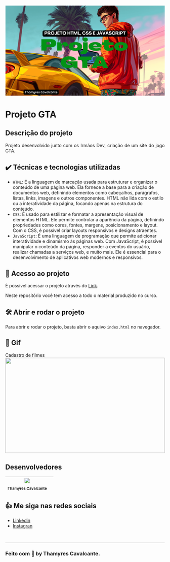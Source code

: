 
![](./src/geral/Capa.png)


# Projeto GTA

## Descrição do projeto 

<p align="justify">
 Projeto desenvolvido junto com os Irmãos Dev, criação de um site do jogo GTA.
</p>


## ✔️ Técnicas e tecnologias utilizadas
- `HTML`: É a linguagem de marcação usada para estruturar e organizar o conteúdo de uma página web. Ela fornece a base para a criação de documentos web, definindo elementos como cabeçalhos, parágrafos, listas, links, imagens e outros componentes. HTML não lida com o estilo ou a interatividade da página, focando apenas na estrutura do conteúdo.
- `CSS`: É usado para estilizar e formatar a apresentação visual de elementos HTML. Ele permite controlar a aparência da página, definindo propriedades como cores, fontes, margens, posicionamento e layout. Com o CSS, é possível criar layouts responsivos e designs atraentes.
- `JavaScript`: É uma linguagem de programação que permite adicionar interatividade e dinamismo às páginas web. Com JavaScript, é possível manipular o conteúdo da página, responder a eventos do usuário, realizar chamadas a serviços web, e muito mais. Ele é essencial para o desenvolvimento de aplicativos web modernos e responsivos.


## 📁 Acesso ao projeto
É possível acessar o projeto através do [Link](https://github.com/Thamyresmya/Projeto_GTA).

Neste repositório você tem acesso a todo o material produzido no curso.


## 🛠️ Abrir e rodar o projeto
Para abrir e rodar o projeto, basta abrir o aquivo `index.html` no navegador.


## 📸 Gif
Cadastro de filmes
<img width="100%" height="300" src="./geral/img/Filmes-Spring-gif.gif"></img>



## Desenvolvedores

| [<img src="https://github.com/Thamyresmya.png" width=115><br><sub>Thamyres Cavalcante</sub>](https://github.com/Thamyresmya) |   |
| :---: | :---: 


## 👍 Me siga nas redes sociais

- [Linkedin](https://www.linkedin.com/in/thamyrescavalcante/)
- [Instagran](https://www.instagram.com/thamyres__cavalcante/)

<br>

---

### Feito com 💜 by Thamyres Cavalcante.




